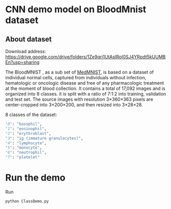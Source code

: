 <!--
    Licensed to the Apache Software Foundation (ASF) under one
    or more contributor license agreements.  See the NOTICE file
    distributed with this work for additional information
    regarding copyright ownership.  The ASF licenses this file
    to you under the Apache License, Version 2.0 (the
    "License"); you may not use this file except in compliance
    with the License.  You may obtain a copy of the License at

      http://www.apache.org/licenses/LICENSE-2.0

    Unless required by applicable law or agreed to in writing,
    software distributed under the License is distributed on an
    "AS IS" BASIS, WITHOUT WARRANTIES OR CONDITIONS OF ANY
    KIND, either express or implied.  See the License for the
    specific language governing permissions and limitations
    under the License.
-->
# CNN demo model on BloodMnist dataset

## About dataset
Download address: https://drive.google.com/drive/folders/1Ze9qri1UtAsIRoI0SJ4YRpdt5kUUMBEn?usp=sharing

The BloodMNIST , as a sub set of [MedMNIST](https://medmnist.com/), is based on a dataset of individual normal cells, captured from individuals without infection, hematologic or oncologic disease and free of any pharmacologic treatment at the moment of blood collection. 
It contains a total of 17,092 images and is organized into 8 classes. 
it is split with a ratio of 7:1:2 into training, validation and test set. 
The source images with resolution 3×360×363 pixels are center-cropped into 3×200×200, and then resized into 3×28×28.

8 classes of the dataset: 
```python
"0": "basophil",
"1": "eosinophil",
"2": "erythroblast",
"3": "ig (immature granulocytes)",
"4": "lymphocyte",
"5": "monocyte",
"6": "neutrophil",
"7": "platelet"
```

# Run the demo
Run
```
python ClassDemo.py
```